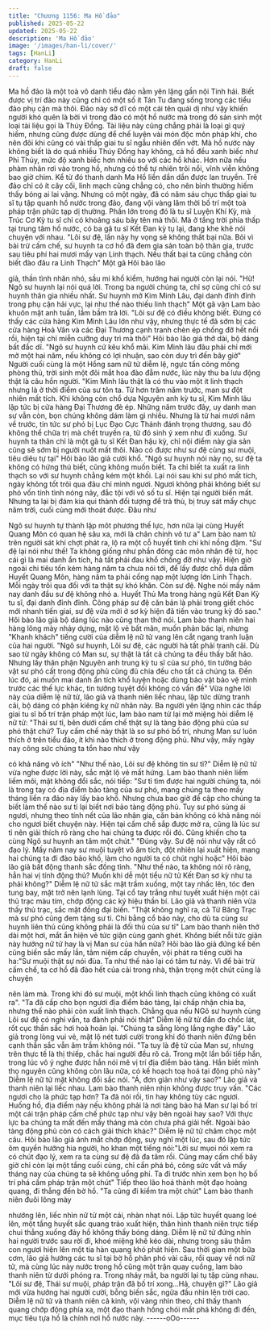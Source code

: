 ```yaml
---
title: "Chương 1156: Ma Hồ đảo"
published: 2025-05-22
updated: 2025-05-22
description: 'Ma Hồ đảo'
image: '/images/han-li/cover/'
tags: [HanLi]
category: HanLi
draft: false
---
```


Ma hồ đảo là một toà vô danh tiểu đảo nằm yên lặng gần nội Tinh
hải. Biết được vị trí đảo này cũng chỉ có một số ít Tán Tu đang
sống trong các tiểu đảo phụ cận mà thôi.
Đảo này sỡ dĩ có một cái tên quái dị như vậy khiến người khó
quên là bời vì trong đảo có một hồ nước mà trong đó sản sinh
một loại tài liệu gọi là Thúy Đồng. Tài liệu này cũng chẳng phải là
loại gì quý hiếm, nhưng cũng được dùng để chế luyện vài món
độc môn pháp khí, cho nên đôi khi cũng có vài thấp giai tu sĩ ngẫu
nhiên đến vớt.
Mà hồ nước này không biết là do quá nhiều Thúy Đồng hay
không, cả hồ đều xanh biếc như Phỉ Thúy, mức độ xanh biếc hơn
nhiều so với các hồ khác. Hơn nữa nếu phàm nhân rơi vào trong
hồ, nhưng có thể tự nhiên trôi nổi, vĩnh viễn không bao giờ chìm.
Kể từ đó thanh danh Ma Hồ liền dần dần được lan truyền.
Trê đảo chỉ có ít cây cối, linh mạch cũng chẳng có, cho nên bình
thường hiếm thấy bóng ai lai vãng.
Nhưng có một ngày, đã có năm sáu chục thấp giai tu sĩ tụ tập
quanh hồ nước trong đảo, đang vội vàng lâm thời bố trí một toà
pháp trận phức tạp dị thường. Phần lớn trong đó là tu sĩ Luyện
Khí Kỳ, mà Trúc Cơ Kỳ tu sĩ chỉ có khoảng sáu bảy tên mà thôi.
Mà ở tầng trời phía thấp tại trung tâm hồ nước, có ba gã tu sĩ Kết
Đan kỳ tụ lại, đang khe khẽ nói chuyện với nhau.
"Lôi sư đệ, lần này hy vọng sẽ không thất bại nữa. Bỏi vì bài trừ
cấm chế, sư huynh ta cơ hồ đã đem gia sản toàn bộ thân gia,
trước sau tiêu phí hai mươi mấy vạn Linh thạch. Nếu thất bại ta
cũng chẳng còn biết đào đâu ra Linh Thạch" Một gã Hôi bào lão

giả, thần tình nhăn nhó, sầu mi khổ kiểm, hướng hai người còn lại
nói.
"Hừ! Ngô sư huynh lại nói quá lời. Trong ba người chúng ta, chỉ sợ
cũng chỉ có sư huynh thân gia nhiều nhất. Sư huynh mở Kim Minh
Lâu, đại danh đỉnh đỉnh trong phụ cận hải vực, lại như thế nào
thiếu linh thạch" Một gã vận Lam bào khuôn mặt anh tuấn, lầm
bầm trả lời.
"Lôi sư đệ có điều không biết. Đừng có thấy các cửa hàng Kim
Minh Lâu lớn như vậy, nhưng thực tế đã sớm bị các cửa hàng
Hoả Vân và các Đại Thương cạnh tranh chèn ép chống đỡ hết nổi
rồi, hiện tại chỉ miễn cưỡng duy trì mà thôi" Hôi bào lão giả thở
dài, bộ dáng bất đắc dĩ.
"Ngô sư huynh cứ kêu khổ mãi. Kim Minh lâu đâu phải chỉ mới mở
một hai năm, nếu không có lợi nhuận, sao còn duy trì đến bây
giờ" Người cuối cùng là một Hồng sam nữ tử diễm lệ, ngực tấn
công mông phòng thủ, trời sinh một đôi mắt hoa đào đẫm nước,
lúc này thu ba lưu động thật là câu hồn người.
"Kim Minh lâu thật là có thu vào một ít linh thạch nhưng là ở thời
điểm của sư tôn ta. Từ hơn trăm năm trước, man sư đột nhiên
mất tích. Khi không còn chổ dựa Nguyên anh kỳ tu sĩ, Kim Minh
lâu lập tức bị cửa hàng Đại Thương đè ép. Những năm trước đây,
uy danh man sư vẫn còn, bọn chúng không dám làm gì nhiều.
Nhưng là từ hai mươi năm về trước, tin tức sư phó bị Lục Đạo
Cực Thánh đánh trọng thương, sau đó không thể chữa trị mà chết
truyền ra, từ đó sinh ý xem như đi xuống. Sư huynh ta thân chỉ là
một gã tu sĩ Kết Đan hậu kỳ, chỉ nội điểm này gia sản cũng sẽ
sớm bị người nuốt mất thôi. Nào có được như sư đệ cùng sư
muội, tiêu diêu tự tại" Hôi bào lão giả cười khổ.
"Ngô sư huynh nói này nọ, sư đệ ta không có hứng thú biết, cũng
không muốn biết. Ta chỉ biết ta xuất ra linh thạch so với sư huynh
chẳng kém một khối. Lại nói sau khi sư phó mất tích, ngày không
tốt trôi qua đâu chỉ mình ngươi. Ngươi không phải không biết sư
phó vốn tính tình nóng nảy, đắc tội với vô số tu sĩ. Hiện tại người
biến mất. Nhưng ta lại bị đám kia qui thành đối tượng để trả thù,
bị truy sát mấy chục năm trời, cuối cùng mới thoát được. Đâu như

Ngô sư huynh tự thành lập môt phương thế lực, hơn nữa lại cùng
Huyết Quang Môn có quan hệ sâu xa, mới là chân chính vô tư a"
Lam bào nam tử trên người sát khí chợt phát ra, lộ ra một cỗ
huyết tinh chi khí nồng đậm.
"Sư đệ lại nói như thế! Ta không giống như phần đông các môn
nhân đệ tử, học cái gì là mai danh ẩn tích, hà tất phải đau khổ
chống đỡ như vậy. Hiện giờ ngoài chi tiêu tốn kém hàng năm ta
chưa nói tới, để lấy được chỗ dựa dẫm Huyết Quang Môn, hàng
năm ta phải cống nạp một lượng lớn Linh Thạch. Mỗi ngày trôi
qua đối với ta thật sự khó khăn. Còn sư đệ. Nghe nói mấy năm
nay danh đầu sư đệ không nhỏ a. Huyết Thủ Ma trong hàng ngũ
Kết Đan Kỳ tu sĩ, đại danh đỉnh đỉnh. Công pháp sư đệ căn bản là
phải trong giết chóc mới nhanh tiến giai, sư đệ vừa mới ở sơ kỳ
hiện đã tiến vào trung kỳ đó sao." Hôi bào lão giả bộ dáng lúc nào
cũng than thở nói.
Lam bào thanh niên hai hàng lông mày nhảy dựng, mặt lộ vẻ bất
mãn, muốn phản bác lại, nhưng "Khanh khách" tiếng cười của
diễm lệ nữ tử vang lên cắt ngang tranh luận của hai người.
"Ngô sư huynh, Lôi sư đệ, các người hà tất phải tranh cãi. Dù sao
từ ngày không có Man sư, sự thật là tất cả chúng ta đều thấy bất
hảo. Nhưng lấy thân phận Nguyên anh trung kỳ tu sĩ của sư phó,
tin tưởng bảo vật sư phó cất trong động phủ cũng đủ chia đều cho
tất cả chúng ta. Đến lúc đó, ai muốn mai danh ẩn tích khổ luyện
hoặc dùng bảo vật bảo vệ mình trước các thế lực khác, tin tưởng
tuyệt đối không có vấn đề"
Vừa nghe lời này của diễm lệ nữ tử, lão giả và thanh niên liếc
nhau, lập tức dừng tranh cãi, bộ dáng có phận kiêng kỵ nữ nhân
này.
Ba người yên lặng nhìn các thấp giai tu sĩ bố trí trận pháp một lúc,
lam bào nam tử lại mở miệng hỏi diễm lệ nữ tử:
"Thái sư tỉ, bên dưới cấm chế thật sự là tàng bảo động phủ của
sư phó thật chứ? Tuy cấm chế này thật là so sư phó bố trí, nhưng
Man sư luôn thích ở trên tiểu đảo, ít khi nào thích ở trong động
phủ. Như vậy, mấy ngày nay công sức chúng ta tổn hao như vậy

có khả năng vô ích"
"Như thế nào, Lôi sư đệ không tin sư tỉ?" Diễm lệ nữ tử vừa nghe
được lời này, sắc mặt lộ vẻ mất hứng.
Lam bào thanh niên liếm liếm môi, mặt không đổi sắc, nói tiếp:
"Sư tỉ tìm được hai người chúng ta, nói là trong tay có địa điểm
bảo tàng của sư phó, mang chúng ta theo mấy tháng liền ra đảo
này lấy bảo khố. Nhưng chưa bao giờ đề cập cho chúng ta biết
làm thế nào sư tỉ lại biết nơi bảo tàng động phủ. Tuy sư phó sủng
ái ngươi, nhưng theo tính nết của lão nhân gia, căn bản không có
khả năng nói cho ngươi biết chuyện này. Hiện tại cấm chế sắp
được mở ra, cũng là lúc sư tỉ nên giải thích rõ ràng cho hai chúng
ta được rồi đó. Cũng khiến cho ta cùng Ngô sư huynh an tâm một
chút."
"Đúng vậy. Sư đệ nói như vậy rất có đạo lý. Mấy năm nay sư muội
tuyệt vô âm tích, đột nhiên lại xuất hiện, mang hai chúng ta đi đào
bảo khố, làm cho người ta có chút nghi hoặc" Hôi bào lão giả bất
động thanh sắc đồng tình.
"Như thế nào, ta không nói rõ ràng, hẳn hai vị tính động thủ?
Muốn khi dễ một tiểu nữ tử Kết Đan sơ kỳ như ta phải không?"
Diễm lệ nữ tử sắc mặt trầm xuống, một tay nhấc lên, tóc đen tung
bay, mặt trở nên lạnh lùng. Tại cổ tay trắng như tuyết xuất hiện
một cái thủ trạc màu tím, chớp động các ký hiệu thần bí.
Lão giả và thanh niên vừa thấy thủ trạc, sắc mặt đồng đại biến.
"Thật không nghĩ ra, cả Tử Băng Trạc mà sư phó cũng đem tặng
sư tỉ. Chỉ bằng cổ bảo này, cho dù ta cùng sư huynh liên thủ cũng
không phải là đối thủ của sư tỉ" Lam bào thanh niên thở dài một
hơi, mắt ẩn hiện vẻ tức giận cùng ganh ghét. Không biết nỗi tức
giận này hướng nữ tử hay là vị Man sư của hắn nữa?
Hôi bào lão giả đứng kế bên cũng biến sắc mấy lần, tâm niệm cấp
chuyển, vội phát ra tiếng cười ha ha:"Sư muội thật sự nói đùa. Ta
như thế nào lại có tâm tư này. Vì để bài trừ cấm chế, ta cơ hồ đã
đào hết của cải trong nhà, thận trọng một chút cũng là chuyện

nên làm mà. Trong khi đó sư muội, một khối linh thạch cũng
không có xuất ra".
"Ta đã cấp cho bọn ngươi địa điểm bảo tàng, lại chấp nhận chia
ba, nhưng thế nào phải còn xuất linh thạch. Chẳng qua nếu NGô
sư huynh cùng Lôi sư đệ có nghi vấn, ta đành phải nói thật" Diễm
lệ nữ tử đắn đo chốc lát, rốt cục thần sắc hơi hoà hoãn lại.
"Chúng ta sẵng lòng lắng nghe đây" Lão giả trong lòng vui vẻ, mặt
lộ nét tươi cười trong khi đó thanh niên đứng bên cạnh thần sắc
vẫn âm trầm không nói.
"Ta tuy là đệ tử của Man sư, nhưng trên thực tế là thị thiếp, chắc
hai người đều rõ cả. Trong một lần bồi tiếp hắn, trong lúc vô ý
nghe được hắn nói mê vị trí địa điểm bảo tàng. Hắn biết mình thọ
nguyên cũng không còn lâu nữa, có kế hoạch toạ hoá tại động
phủ này" Diễm lệ nữ tử mặt không đổi sắc nói.
"Á, đơn giản như vậy sao?" Lão giả và thanh niên lại liếc nhau.
Lam bào thanh niên nhịn không được truy vấn.
"Các ngươi cho là phức tạp hơn? Ta đã nói rồi, tin hay không tùy
các ngươi. Huống hồ, địa điểm này nếu không phải là nơi tàng
bảo há Man sư lại bố trí một cái trận pháp cấm chế phức tạp như
vậy bên ngoài hay sao? Với thực lực ba chúng ta mất đến mấy
tháng mà còn chưa phá giải hết. Ngoài bảo tàng động phủ còn có
cách giải thích khác?" Diễm lệ nữ tử châm chọc một câu.
Hôi bào lão giả ánh mắt chớp động, suy nghĩ một lúc, sau đó lập
tức ôm quyền hướng hia người, ho khan một tiếng nói:"Lời sư
mụoi nói xem ra có chút đạo lý, xem ra ta cùng sư đệ đã đa tâm
rồi. Cũng may cấm chế bây giờ chỉ còn lại một tầng cuối cùng, chỉ
cần phá bỏ, công sức vất vả mấy tháng nay của chúng ta sẽ
không uổng phí. Ta đi trước nhìn xem bọn họ bố trí phá cấm pháp
trận một chút"
Tiếp theo lão hoá thành một đạo hoàng quang, đi thẳng đến bờ
hồ.
"Ta cũng đi kiểm tra một chút" Lam bào thanh niên đuôi lông mày

nhướng lên, liếc nhìn nữ tử một cái, nhàn nhạt nói.
Lập tức huyết quang loé lên, một tầng huyết sắc quang trảo xuất
hiện, thân hình thanh niên trực tiếp chui thẳng xuống đáy hồ
không thấy bóng dáng.
Diễm lệ nữ tử đứng nhìn hai người trước sau rời đi, khoé miệng
khẽ kéo dài, nhưng trong sâu thẳm con ngươi hiện lên một tia hàn
quang khó phát hiện.
Sau thời gian một bữa cơm, lão giả hướng các tu sĩ tại bờ hồ
phân phó vài câu, rồi quay về nơi nữ tử, mà cùng lúc này nước
trong hồ cũng một trận quay cuồng, lam bào thanh niên từ dưới
phóng ra.
Trong nháy mắt, ba người lại tụ tập cùng nhau.
"Lôi sư đệ, Thái sư muội, pháp trận đã bố trí xong…Hả, chuyện
gì?" Lão giả mới vừa hướng hai người cười, bỗng biến sắc, ngửa
đầu nhìn lên trời cao.
Diễm lệ nữ tử và thanh niên cả kinh, vội vàng nhìn theo, chỉ thấy
thanh quang chớp động phía xa, một đạo thanh hồng chói mắt
phá không đi đến, mục tiêu tựa hồ là chính nơi hồ nước này.
------oOo------
